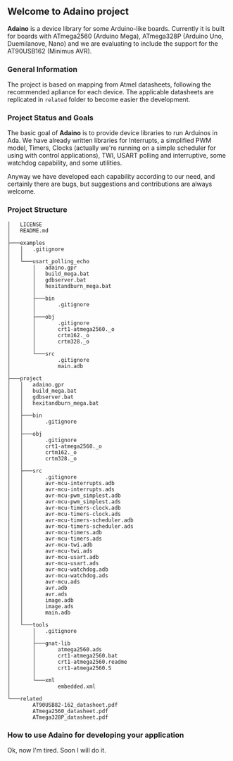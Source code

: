 ## Welcome to Adaino project ##

**Adaino** is a device library for some Arduino-like boards. Currently it is built for boards with ATmega2560 (Arduino Mega), ATmega328P (Arduino Uno, Duemilanove, Nano) and we are evaluating to include the support for the AT90USB162 (Minimus AVR).

### General Information ###

The project is based on mapping from Atmel datasheets, following the recommended apliance for each device. The applicable datasheets are replicated in `related` folder to become easier the development.

### Project Status and Goals ###

The basic goal of **Adaino** is to provide device libraries to run Arduinos in Ada. We have already written libraries for Interrupts, a simplified PWM model, Timers, Clocks (actually we're running on a simple scheduler for using with control applications), TWI, USART polling and interruptive, some watchdog capability, and some utilities. 

Anyway we have developed each capability according to our need, and certainly there are bugs, but suggestions and contributions are always welcome.

### Project Structure ##

	│   LICENSE                                
	│   README.md                              
	│                                          
	├───examples                               
	│   │   .gitignore                         
	│   │                                      
	│   └───usart_polling_echo                 
	│       │   adaino.gpr                     
	│       │   build_mega.bat                 
	│       │   gdbserver.bat                  
	│       │   hexitandburn_mega.bat          
	│       │                                  
	│       ├───bin                            
	│       │       .gitignore                 
	│       │                                  
	│       ├───obj                            
	│       │       .gitignore                 
	│       │       crt1-atmega2560._o         
	│       │       crtm162._o                 
	│       │       crtm328._o                 
	│       │                                  
	│       └───src                            
	│               .gitignore                 
	│               main.adb                   
	│                                          
	├───project                                
	│   │   adaino.gpr                         
	│   │   build_mega.bat                     
	│   │   gdbserver.bat                      
	│   │   hexitandburn_mega.bat              
	│   │                                      
	│   ├───bin                                
	│   │       .gitignore                     
	│   │                                      
	│   ├───obj                                
	│   │       .gitignore                     
	│   │       crt1-atmega2560._o             
	│   │       crtm162._o                     
	│   │       crtm328._o                     
	│   │                                      
	│   ├───src                                
	│   │       .gitignore                     
	│   │       avr-mcu-interrupts.adb         
	│   │       avr-mcu-interrupts.ads         
	│   │       avr-mcu-pwm_simplest.adb       
	│   │       avr-mcu-pwm_simplest.ads       
	│   │       avr-mcu-timers-clock.adb       
	│   │       avr-mcu-timers-clock.ads       
	│   │       avr-mcu-timers-scheduler.adb   
	│   │       avr-mcu-timers-scheduler.ads   
	│   │       avr-mcu-timers.adb             
	│   │       avr-mcu-timers.ads             
	│   │       avr-mcu-twi.adb                
	│   │       avr-mcu-twi.ads                
	│   │       avr-mcu-usart.adb              
	│   │       avr-mcu-usart.ads              
	│   │       avr-mcu-watchdog.adb           
	│   │       avr-mcu-watchdog.ads           
	│   │       avr-mcu.ads                    
	│   │       avr.adb                        
	│   │       avr.ads                        
	│   │       image.adb                      
	│   │       image.ads                      
	│   │       main.adb                       
	│   │                                      
	│   └───tools                              
	│       │   .gitignore                     
	│       │                                  
	│       ├───gnat-lib                       
	│       │       atmega2560.ads             
	│       │       crt1-atmega2560.bat        
	│       │       crt1-atmega2560.readme     
	│       │       crt1-atmega2560.S          
	│       │                                  
	│       └───xml                            
	│               embedded.xml               
	│                                          
	└───related                                
			AT90USB82-162_datasheet.pdf        
			ATmega2560_datasheet.pdf           
			ATmega328P_datasheet.pdf           
		
### How to use Adaino for developing your application ###

Ok, now I'm tired. Soon I will do it.

